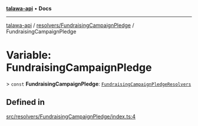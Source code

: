 [**talawa-api**](../../../README.md) • **Docs**

***

[talawa-api](../../../modules.md) / [resolvers/FundraisingCampaignPledge](../README.md) / FundraisingCampaignPledge

# Variable: FundraisingCampaignPledge

\> `const` **FundraisingCampaignPledge**: [`FundraisingCampaignPledgeResolvers`](../../../types/generatedGraphQLTypes/type-aliases/FundraisingCampaignPledgeResolvers.md)

## Defined in

[src/resolvers/FundraisingCampaignPledge/index.ts:4](https://github.com/PalisadoesFoundation/talawa-api/blob/4a88fe62b20ebda9653c55ae8d39d6c6fac8831f/src/resolvers/FundraisingCampaignPledge/index.ts#L4)
